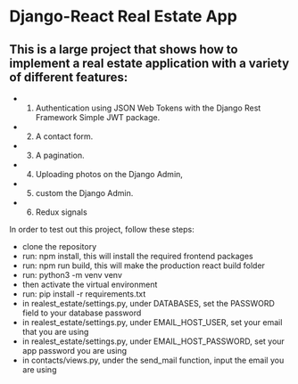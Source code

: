 # Django-React Real Estate App
## This is a large project that shows how to implement a real estate application with a variety of different features:
- 1. Authentication using JSON Web Tokens with the Django Rest Framework Simple JWT package. 
- 2. A contact form.
- 3. A pagination. 
- 4. Uploading photos on the Django Admin, 
- 5. custom the Django Admin.
- 6. Redux signals

In order to test out this project, follow these steps:
- clone the repository
- run: npm install, this will install the required frontend packages
- run: npm run build, this will make the production react build folder
- run: python3 -m venv venv
- then activate the virtual environment
- run: pip install -r requirements.txt
- in realest_estate/settings.py, under DATABASES, set the PASSWORD field to your database password
- in realest_estate/settings.py, under EMAIL_HOST_USER, set your email that you are using
- in realest_estate/settings.py, under EMAIL_HOST_PASSWORD, set your app password you are using
- in contacts/views.py, under the send_mail function, input the email you are using